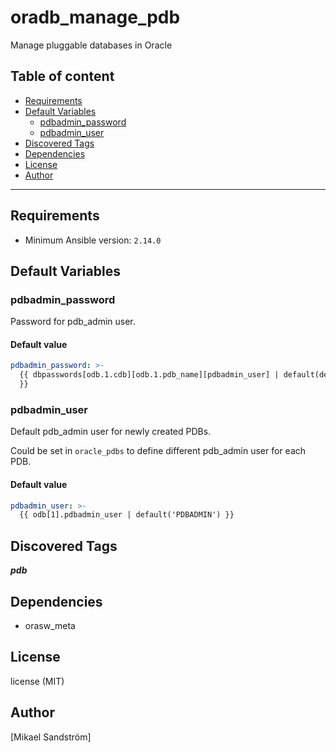 # oradb_manage_pdb

Manage pluggable databases in Oracle

## Table of content

- [Requirements](#requirements)
- [Default Variables](#default-variables)
  - [pdbadmin_password](#pdbadmin_password)
  - [pdbadmin_user](#pdbadmin_user)
- [Discovered Tags](#discovered-tags)
- [Dependencies](#dependencies)
- [License](#license)
- [Author](#author)

---

## Requirements

- Minimum Ansible version: `2.14.0`

## Default Variables

### pdbadmin_password

Password for pdb_admin user.

#### Default value

```YAML
pdbadmin_password: >-
  {{ dbpasswords[odb.1.cdb][odb.1.pdb_name][pdbadmin_user] | default(default_dbpass)
  }}
```

### pdbadmin_user

Default pdb_admin user for newly created PDBs.

Could be set in `oracle_pdbs` to define different pdb_admin user for each PDB.

#### Default value

```YAML
pdbadmin_user: >-
  {{ odb[1].pdbadmin_user | default('PDBADMIN') }}
```

## Discovered Tags

**_pdb_**

## Dependencies

- orasw_meta

## License

license (MIT)

## Author

[Mikael Sandström]
